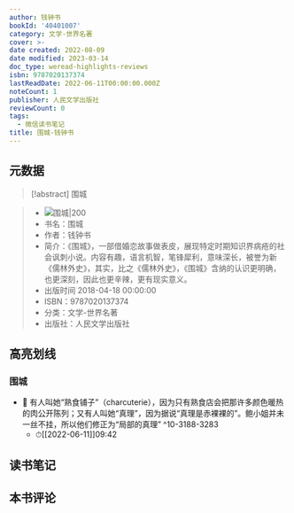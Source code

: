 ```yaml
---
author: 钱钟书
bookId: '40401007'
category: 文学-世界名著
cover: >-
date created: 2022-08-09
date modified: 2023-03-14
doc_type: weread-highlights-reviews
isbn: 9787020137374
lastReadDate: 2022-06-11T00:00:00.000Z
noteCount: 1
publisher: 人民文学出版社
reviewCount: 0
tags:
  - 微信读书笔记
title: 围城-钱钟书
---
```


## 元数据

>[!abstract] 围城

> - ![围城|200](https://wfqqreader-1252317822.image.myqcloud.com/cover/7/40401007/t7_40401007.jpg)
> - 书名：围城
> - 作者：钱钟书
> - 简介：《围城》，一部借婚恋故事做表皮，展现特定时期知识界病疮的社会讽刺小说。内容有趣，语言机智，笔锋犀利，意味深长，被誉为新《儒林外史》，其实，比之《儒林外史》，《围城》含纳的认识更明确，也更深刻，因此也更辛辣，更有现实意义。
> - 出版时间 2018-04-18 00:00:00
> - ISBN：9787020137374
> - 分类：文学-世界名著
> - 出版社：人民文学出版社

## 高亮划线

### 围城

- 📌 有人叫她“熟食铺子”（charcuterie），因为只有熟食店会把那许多颜色暖热的肉公开陈列；又有人叫她“真理”，因为据说“真理是赤裸裸的”。鲍小姐并未一丝不挂，所以他们修正为“局部的真理” ^10-3188-3283
	- ⏱[[2022-06-11]]09:42

## 读书笔记

## 本书评论
